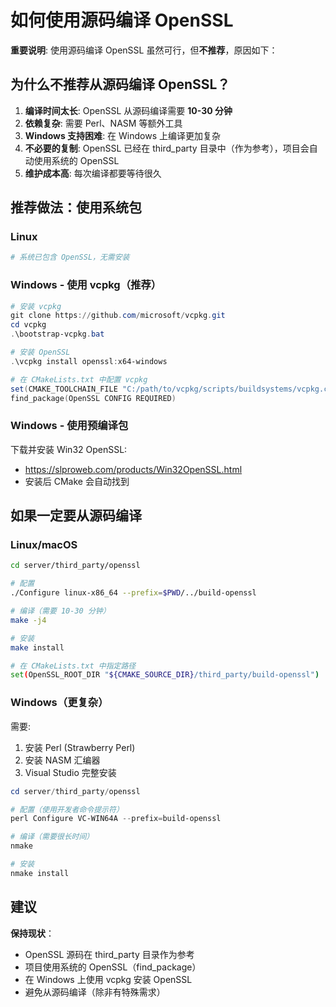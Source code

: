 # 如何使用源码编译 OpenSSL

**重要说明**: 使用源码编译 OpenSSL 虽然可行，但**不推荐**，原因如下：

## 为什么不推荐从源码编译 OpenSSL？

1. **编译时间太长**: OpenSSL 从源码编译需要 **10-30 分钟**
2. **依赖复杂**: 需要 Perl、NASM 等额外工具
3. **Windows 支持困难**: 在 Windows 上编译更加复杂
4. **不必要的复制**: OpenSSL 已经在 third_party 目录中（作为参考），项目会自动使用系统的 OpenSSL
5. **维护成本高**: 每次编译都要等待很久

## 推荐做法：使用系统包

### Linux
```bash
# 系统已包含 OpenSSL，无需安装
```

### Windows - 使用 vcpkg（推荐）

```powershell
# 安装 vcpkg
git clone https://github.com/microsoft/vcpkg.git
cd vcpkg
.\bootstrap-vcpkg.bat

# 安装 OpenSSL
.\vcpkg install openssl:x64-windows

# 在 CMakeLists.txt 中配置 vcpkg
set(CMAKE_TOOLCHAIN_FILE "C:/path/to/vcpkg/scripts/buildsystems/vcpkg.cmake")
find_package(OpenSSL CONFIG REQUIRED)
```

### Windows - 使用预编译包

下载并安装 Win32 OpenSSL:
- https://slproweb.com/products/Win32OpenSSL.html
- 安装后 CMake 会自动找到

## 如果一定要从源码编译

### Linux/macOS

```bash
cd server/third_party/openssl

# 配置
./Configure linux-x86_64 --prefix=$PWD/../build-openssl

# 编译（需要 10-30 分钟）
make -j4

# 安装
make install

# 在 CMakeLists.txt 中指定路径
set(OpenSSL_ROOT_DIR "${CMAKE_SOURCE_DIR}/third_party/build-openssl")
```

### Windows（更复杂）

需要:
1. 安装 Perl (Strawberry Perl)
2. 安装 NASM 汇编器
3. Visual Studio 完整安装

```powershell
cd server/third_party/openssl

# 配置（使用开发者命令提示符）
perl Configure VC-WIN64A --prefix=build-openssl

# 编译（需要很长时间）
nmake

# 安装
nmake install
```

## 建议

**保持现状**：
- OpenSSL 源码在 third_party 目录作为参考
- 项目使用系统的 OpenSSL（find_package）
- 在 Windows 上使用 vcpkg 安装 OpenSSL
- 避免从源码编译（除非有特殊需求）
